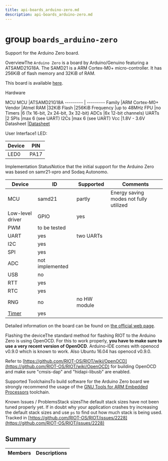 ```yaml
---
title: api-boards_arduino-zero.md
description: api-boards_arduino-zero.md
---
```

# group `boards_arduino-zero` 

Support for the Arduino Zero board.

OverviewThe `Arduino Zero` is a board by Arduino/Genuino featuring a ATSAMD21G18A. The SAMD21 is a ARM Cortex-M0+ micro-controller. It has 256KiB of flash memory and 32KiB of RAM.

This board is available [here](https://store.arduino.cc/product/GBX00003).

Hardware

MCU
MCU   |ATSAMD21G18A
--------- | ---------
Family   |ARM Cortex-M0+
Vendor   |Atmel
RAM   |32KiB
Flash   |256KiB
Frequency   |up to 48MHz
FPU   |no
Timers   |6 (1x 16-bit, 2x 24-bit, 3x 32-bit)
ADCs   |6x 12-bit channels)
UARTs   |2
SPIs   |max 6 (see UART)
I2Cs   |max 6 (see UART)
Vcc   |1.8V - 3.6V
Datasheet   |[Datasheet](http://ww1.microchip.com/downloads/en/DeviceDoc/SAM_D21_DA1_Family_Data%20Sheet_DS40001882E.pdf)

User Interface1 LED:

Device   |PIN
--------- | ---------
LED0   |PA17

Implementation StatusNotice that the initial support for the Arduino Zero was based on samr21-xpro and Sodaq Autonomo.

Device   |ID   |Supported   |Comments
--------- | --------- | --------- | ---------
MCU   |samd21   |partly   |Energy saving modes not fully utilized
Low-level driver   |GPIO   |yes   |
|PWM   |to be tested   |
|UART   |yes   |two UARTs
|I2C   |yes   |
|SPI   |yes   |
|ADC   |not implemented   |
|USB   |no   |
|RTT   |yes   |
|RTC   |yes   |
|RNG   |no   |no HW module
|[Timer](./doc/starlight-docs/src/content/docs/apidoc/api-pkg_paho_mqtt.md#structTimer)|yes   |

Detailed information on the board can be found on [the official web page](https://www.arduino.cc/en/Main/ArduinoBoardZero).

Flashing the deviceThe standard method for flashing RIOT to the Arduino Zero is using OpenOCD. For this to work properly, **you have to make sure to use a very recent version of OpenOCD**. Arduino-IDE comes with openocd v0.9.0 which is known to work. Also Ubuntu 16.04 has openocd v0.9.0.

Refer to [https://github.com/RIOT-OS/RIOT/wiki/OpenOCD](https://github.com/RIOT-OS/RIOT/wiki/OpenOCD) for building OpenOCD and make sure "cmsis-dap" and "hidapi-libusb" are enabled.

Supported ToolchainsTo build software for the Arduino Zero board we strongly recommend the usage of the [GNU Tools for ARM Embedded Processors](https://launchpad.net/gcc-arm-embedded) toolchain.

Known Issues / ProblemsStack sizesThe default stack sizes have not been tuned properly yet. If in doubt why your application crashes try increasing the default stack sizes and use `ps` to find out how much stack is being used. Tracked in [https://github.com/RIOT-OS/RIOT/issues/2228](https://github.com/RIOT-OS/RIOT/issues/2228)

## Summary

 Members                        | Descriptions                                
--------------------------------|---------------------------------------------


